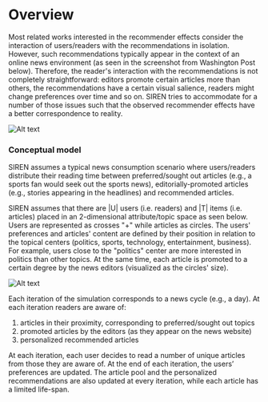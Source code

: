 # Overview

Most related works interested in the recommender effects consider the interaction of users/readers with the recommendations in isolation. However, such recommendations typically appear in the context of an online news environment (as seen in the screenshot from Washington Post below). Therefore, the reader's interaction with the recommendations is not completely straightforward: editors promote certain articles more than others, the recommendations have a certain visual salience, readers might change preferences over time and so on. SIREN tries to accommodate for a number of those issues such that the observed recommender effects have a better correspondence to reality.

![Alt text](https://github.com/dbountouridis/siren/blob/master/images/washingtonpost.png?raw=true "washingtopost")

### Conceptual model

SIREN assumes a typical news consumption scenario where users/readers distribute their reading time between preferred/sought out articles (e.g., a sports fan would seek out the sports news), editorially-promoted articles (e.g., stories appearing in the headlines) and recommended articles. 

SIREN assumes that there are |U| users (i.e. readers) and |T| items (i.e. articles) placed in an 2-dimensional attribute/topic space as seen  below. Users are represented as crosses "+" while articles as circles. The users' preferences and articles' content are defined by their position in relation to the topical centers (politics, sports, technology, entertainment, business). For example, users close to the "politics" center are more interested in politics than other topics. At the same time, each article is promoted to a certain degree by the news editors (visualized as the circles' size).

![Alt text](https://github.com/dbountouridis/siren/blob/master/images/featurespace.png?raw=true "Feature space")


Each iteration of the simulation corresponds to a news cycle (e.g., a day). At each iteration readers are aware of: 
1. articles in their proximity, corresponding to preferred/sought out topics
2. promoted articles by the editors (as they appear on the news website)
3. personalized recommended articles

At each iteration, each user decides to read a number of unique articles from those they are aware of. At the end of each iteration, the users’ preferences are updated. The article pool and the personalized recommendations are also updated at every iteration, while each article has a limited life-span.
